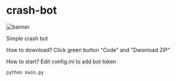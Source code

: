 # crash-bot

![banner](https://i0.wp.com/gridinsoft.com/blogs/wp-content/uploads/2020/05/discord_01.jpg?resize=1140%2C600&ssl=1)

Simple crash bot

How to download? Click green button "Code" and "Dwonload ZIP"

How to start?
Edit config.ini to add bot token
```bash
python main.py
```

